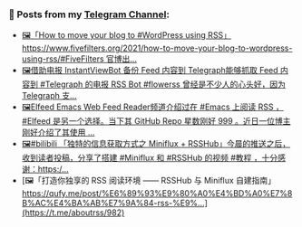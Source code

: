 ### 📰 Posts from my [Telegram Channel](https://t.me/s/aboutrss):
<!-- BLOG-POST-LIST:START -->
- [🖼「How to move your blog to #WordPress using RSS」https://www.fivefilters.org/2021/how-to-move-your-blog-to-wordpress-using-rss/#FiveFilters 官博出...](https://t.me/aboutrss/986)
- [🖼借助电报 InstantViewBot 备份 Feed 内容到 Telegraph能够抓取 Feed 内容到 #Telegraph 的电报 RSS Bot #flowerss 曾经是不少人的心头好，因为 Telegraph 支...](https://t.me/aboutrss/985)
- [🖼Elfeed Emacs Web Feed Reader频道介绍过在 #Emacs 上阅读 RSS ，#Elfeed 是另一个选择。当下其 GitHub Repo 星数刚好 999 。近日一位博主刚好介绍了其使用 ...](https://t.me/aboutrss/984)
- [🖼#bilibili 「独特的信息获取方式之 Miniflux + RSSHub」今晨的推送之后，收到读者投稿，分享了搭建 #Miniflux 和 #RSSHub 的视频 #教程 ，十分感谢：https:/...](https://t.me/aboutrss/983)
- [🖼「打造你独享的 RSS 阅读环境 —— RSSHub 与 Miniflux 自建指南」https://qufy.me/post/%E6%89%93%E9%80%A0%E4%BD%A0%E7%8B%AC%E4%BA%AB%E7%9A%84-rss-%E9%...](https://t.me/aboutrss/982)
<!-- BLOG-POST-LIST:END -->

<!--
**AboutRSS/AboutRSS** is a ✨ _special_ ✨ repository because its `README.md` (this file) appears on your GitHub profile.

Here are some ideas to get you started:

- 🔭 I’m currently working on ...
- 🌱 I’m currently learning ...
- 👯 I’m looking to collaborate on ...
- 🤔 I’m looking for help with ...
- 💬 Ask me about ...
- 📫 How to reach me: ...
- 😄 Pronouns: ...
- ⚡ Fun fact: ...
-->
